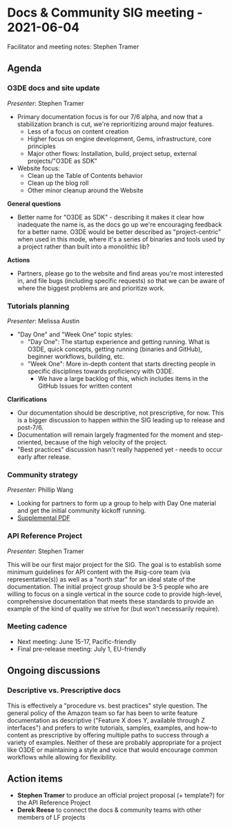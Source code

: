 # Docs & Community SIG meeting - 2021-06-04

Facilitator and meeting notes: Stephen Tramer

## Agenda

### O3DE docs and site update

*Presenter*: Stephen Tramer

* Primary documentation focus is for our 7/6 alpha, and now that a stabilization branch is cut, we're reprioritizing around major features.
  * Less of a focus on content creation
  * Higher focus on engine development, Gems, infrastructure, core principles
  * Major other flows: Installation, build, project setup, external projects/"O3DE as SDK"
* Website focus:
  * Clean up the Table of Contents behavior
  * Clean up the blog roll
  * Other minor cleanup around the Website

**General questions**

* Better name for "O3DE as SDK" - describing it makes it clear how inadequate the name is, as the docs go up we're encouraging feedback
  for a better name. O3DE would be better described as "project-centric" when used in this mode, where it's a series of binaries and tools
  used by a project rather than built into a monolithic lib?

**Actions**

* Partners, please go to the website and find areas you're most interested in, and file bugs (including specific requests)
  so that we can be aware of where the biggest problems are and prioritize work.

### Tutorials planning

*Presenter*: Melissa Austin

* "Day One" and "Week One" topic styles:
  * "Day One": The startup experience and getting running. What is O3DE, quick concepts, getting running (binaries and GitHub), beginner workflows, building, etc.
  * "Week One": More in-depth content that starts directing people in specific disciplines towards proficiency with O3DE.
    * We have a large backlog of this, which includes items in the GitHub Issues for written content

**Clarifications**

* Our documentation should be descriptive, not prescriptive, for now. This is a bigger discussion to happen within the SIG leading up to release and post-7/6.
* Documentation will remain largely fragmented for the moment and step-oriented, because of the high velocity of the project.
* "Best practices" discussion hasn't really happened yet - needs to occur early after release.

### Community strategy

*Presenter*: Phillip Wang

* Looking for partners to form up a group to help with Day One material and get the initial community kickoff running.
* [Supplemental PDF](supplements/early-community-strategy-20210604.pdf)

### API Reference Project

*Presenter*: Stephen Tramer

This will be our first major project for the SIG. The goal is to establish some minimum guidelines for API content with the
\#sig-core team (via representative(s)) as well as a "north star" for an ideal state of the documentation. The initial project
group should be 3-5 people who are willing to focus on a single vertical in the source code to provide high-level, comprehensive
documentation that meets these standards to provide an example of the kind of quality we strive for (but won't necessarily require).

### Meeting cadence

* Next meeting: June 15-17, Pacific-friendly
* Final pre-release meeting: July 1, EU-friendly

## Ongoing discussions

### Descriptive vs. Prescriptive docs

This is effectively a "procedure vs. best practices" style question. The general policy of the
Amazon team so far has been to write feature documentation as descriptive ("Feature X does Y, available through Z interfaces") and
prefers to write tutorials, samples, examples, and how-to content as prescriptive by offering multiple paths to success through
a variety of examples. Neither of these are probably appropriate for a project like O3DE or maintaining a style and voice that
would encourage common workflows while allowing for flexibility.

## Action items

* **Stephen Tramer** to produce an official project proposal (+ template?) for the API Reference Project
* **Derek Reese** to connect the docs & community teams with other members of LF projects
